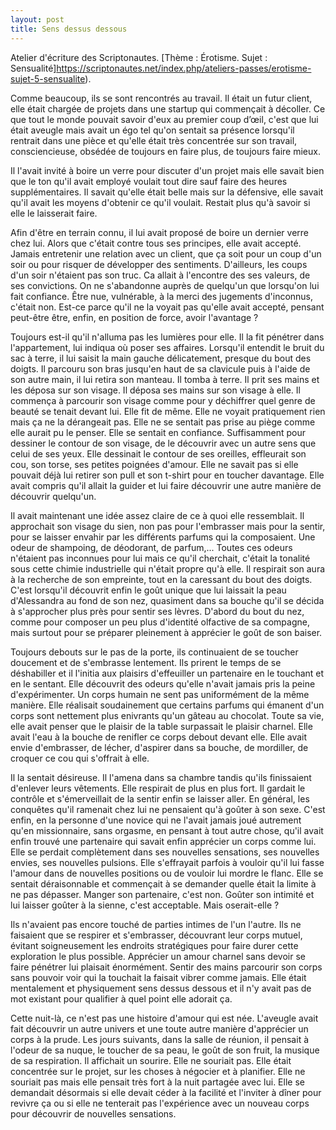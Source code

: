 ```yaml
---
layout: post
title: Sens dessus dessous
---
```


Atelier d'écriture des Scriptonautes. [Thème : Érotisme. Sujet : Sensualité]https://scriptonautes.net/index.php/ateliers-passes/erotisme-sujet-5-sensualite).

Comme beaucoup, ils se sont rencontrés au travail. Il était un futur client, elle était chargée de projets dans une startup qui commençait à décoller. Ce que tout le monde pouvait savoir d'eux au premier coup d’œil, c'est que lui était aveugle mais avait un égo tel qu'on sentait sa présence lorsqu'il rentrait dans une pièce et qu'elle était très concentrée sur son travail, consciencieuse, obsédée de toujours en faire plus, de toujours faire mieux.

Il l'avait invité à boire un verre pour discuter d'un projet mais elle savait bien que le ton qu'il avait employé voulait tout dire sauf faire des heures supplémentaires. Il savait qu'elle était belle mais sur la défensive, elle savait qu'il avait les moyens d'obtenir ce qu'il voulait. Restait plus qu'à savoir si elle le laisserait faire.

Afin d'être en terrain connu, il lui avait proposé de boire un dernier verre chez lui. Alors que c'était contre tous ses principes, elle avait accepté. Jamais entretenir une relation avec un client, que ça soit pour un coup d'un soir ou pour risquer de développer des sentiments. D'ailleurs, les coups d'un soir n'étaient pas son truc. Ca allait à l'encontre des ses valeurs, de ses convictions. On ne s'abandonne auprès de quelqu'un que lorsqu'on lui fait confiance. Être nue, vulnérable, à la merci des jugements d'inconnus, c'était non. Est-ce parce qu'il ne la voyait pas qu'elle avait accepté, pensant peut-être être, enfin, en position de force, avoir l'avantage ?

Toujours est-il qu'il n'alluma pas les lumières pour elle. Il la fit pénétrer dans l'appartement, lui indiqua où poser ses affaires. Lorsqu'il entendit le bruit du sac à terre, il lui saisit la main gauche délicatement, presque du bout des doigts. Il parcouru son bras jusqu'en haut de sa clavicule puis à l'aide de son autre main, il lui retira son manteau. Il tomba à terre. Il prit ses mains et les déposa sur son visage. Il déposa ses mains sur son visage à elle. Il commença à parcourir son visage comme pour y déchiffrer quel genre de beauté se tenait devant lui. Elle fit de même. Elle ne voyait pratiquement rien mais ça ne la dérangeait pas. Elle ne se sentait pas prise au piège comme elle aurait pu le penser. Elle se sentait en confiance. Suffisamment pour dessiner le contour de son visage, de le découvrir avec un autre sens que celui de ses yeux. Elle dessinait le contour de ses oreilles, effleurait son cou, son torse, ses petites poignées d'amour. Elle ne savait pas si elle pouvait déjà lui retirer son pull et son t-shirt pour en toucher davantage. Elle avait compris qu'il allait la guider et lui faire découvrir une autre manière de découvrir quelqu'un.

Il avait maintenant une idée assez claire de ce à quoi elle ressemblait. Il approchait son visage du sien, non pas pour l'embrasser mais pour la sentir, pour se laisser envahir par les différents parfums qui la composaient. Une odeur de shampoing, de déodorant, de parfum,... Toutes ces odeurs n'étaient pas inconnues pour lui mais ce qu'il cherchait, c'était la tonalité sous cette chimie industrielle qui n'était propre qu'à elle. Il respirait son aura à la recherche de son empreinte, tout en la caressant du bout des doigts. C'est lorsqu'il découvrit enfin le goût unique que lui laissait la peau d'Alessandra au fond de son nez, quasiment dans sa bouche qu'il se décida à s'approcher plus près pour sentir ses lèvres. D'abord du bout du nez, comme pour composer un peu plus d'identité olfactive de sa compagne, mais surtout pour se préparer pleinement à apprécier le goût de son baiser.

Toujours debouts sur le pas de la porte, ils continuaient de se toucher doucement et de s'embrasse lentement. Ils prirent le temps de se déshabiller et il l'initia aux plaisirs d'effeuiller un partenaire en le touchant et en le sentant. Elle découvrit des odeurs qu'elle n'avait jamais pris la peine d'expérimenter. Un corps humain ne sent pas uniformément de la même manière. Elle réalisait soudainement que certains parfums qui émanent d'un corps sont nettement plus enivrants qu'un gâteau au chocolat. Toute sa vie, elle avait penser que le plaisir de la table surpassait le plaisir charnel. Elle avait l'eau à la bouche de renifler ce corps debout devant elle. Elle avait envie d'embrasser, de lécher, d'aspirer dans sa bouche, de mordiller, de croquer ce cou qui s'offrait à elle.

Il la sentait désireuse. Il l'amena dans sa chambre tandis qu'ils finissaient d'enlever leurs vêtements. Elle respirait de plus en plus fort. Il gardait le contrôle et s'émerveillait de la sentir enfin se laisser aller. En général, les conquêtes qu'il ramenait chez lui ne pensaient qu'à goûter à son sexe. C'est enfin, en la personne d'une novice qui ne l'avait jamais joué autrement qu'en missionnaire, sans orgasme, en pensant à tout autre chose, qu'il avait enfin trouvé une partenaire qui savait enfin apprécier un corps comme lui. Elle se perdait complètement dans ses nouvelles sensations, ses nouvelles envies, ses nouvelles pulsions. Elle s'effrayait parfois à vouloir qu'il lui fasse l'amour dans de nouvelles positions ou de vouloir lui mordre le flanc. Elle se sentait déraisonnable et commençait à se demander quelle était la limite à ne pas dépasser. Manger son partenaire, c'est non. Goûter son intimité et lui laisser goûter à la sienne, c'est acceptable. Mais oserait-elle ?

Ils n'avaient pas encore touché de parties intimes de l'un l'autre. Ils ne faisaient que se respirer et s'embrasser, découvrant leur corps mutuel, évitant soigneusement les endroits stratégiques pour faire durer cette exploration le plus possible. Apprécier un amour charnel sans devoir se faire pénétrer lui plaisait énormément. Sentir des mains parcourir son corps sans pouvoir voir qui la touchait la faisait vibrer comme jamais. Elle était mentalement et physiquement sens dessus dessous et il n'y avait pas de mot existant pour qualifier à quel point elle adorait ça.

Cette nuit-là, ce n'est pas une histoire d'amour qui est née. L'aveugle avait fait découvrir un autre univers et une toute autre manière d'apprécier un corps à la prude. Les jours suivants, dans la salle de réunion, il pensait à l'odeur de sa nuque, le toucher de sa peau, le goût de son fruit, la musique de sa respiration. Il affichait un sourire. Elle ne souriait pas. Elle était concentrée sur le projet, sur les choses à négocier et à planifier. Elle ne souriait pas mais elle pensait très fort à la nuit partagée avec lui. Elle se demandait désormais si elle devait céder à la facilité et l'inviter à dîner pour revivre ça ou si elle ne tenterait pas l'expérience avec un nouveau corps pour découvrir de nouvelles sensations.
